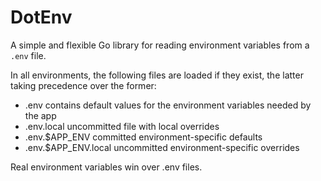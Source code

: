 # DotEnv

A simple and flexible Go library for reading environment variables from a `.env` file.

In all environments, the following files are loaded if they exist, the latter taking precedence over the former:
* .env                contains default values for the environment variables needed by the app
* .env.local          uncommitted file with local overrides
* .env.$APP_ENV       committed environment-specific defaults
* .env.$APP_ENV.local uncommitted environment-specific overrides

Real environment variables win over .env files.
